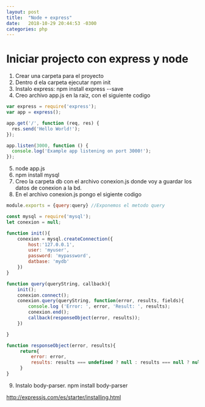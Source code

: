 ```yaml
---
layout: post
title:  "Node + express"
date:   2018-10-29 20:44:53 -0300
categories: php
---
```

# Iniciar projecto con express y node

1. Crear una carpeta para el proyecto
2. Dentro d ela carpeta ejecutar npm init
3. Instalo express: npm install express --save
4. Creo archivo app.js en la raiz, con el siguiente codigo

~~~js
var express = require('express');
var app = express();

app.get('/', function (req, res) {
  res.send('Hello World!');
});

app.listen(3000, function () {
  console.log('Example app listening on port 3000!');
});
~~~
5. node app.js
6. npm install mysql
7. Creo la carpeta db con el archivo conexion.js donde voy a guardar los datos de conexion a la bd.
8. En el archivo conexion.js pongo el sigiente codigo

~~~js
module.exports = {query:query} //Exponemos el metodo query

const mysql = require('mysql');
let conexion = null;

function init(){
    conexion = mysql.createConnection({
        host:'127.0.0.1',
        user: 'myuser',
        password: 'mypassword',
        datbase: 'mydb'
    })
}

function query(queryString, callback){
    init();
    conexion.connect();
    conexion.query(queryString, function(error, results, fields){
        console.log ('Error: ', error, 'Result: ', results);
        conexion.end();
        callback(responseObject(error, results));
    }) 

}

function responseObject(error, results){
     return{
         error: error,
         results: results === undefined ? null : results === null ? null : results
     }
}

~~~
9. Instalo body-parser. npm install body-parser


http://expressjs.com/es/starter/installing.html